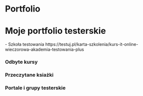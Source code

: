 # Portfolio
<h1>Moje portfolio testerskie </h1> 
- Szkoła testowania https://testuj.pl/karta-szkolenia/kurs-it-online-wieczorowa-akademia-testowania-plus
<h3>Odbyte kursy </h3> 
<h3>Przeczytane ksiażki </h3>
<h3>Portale i grupy testerskie </h3>
